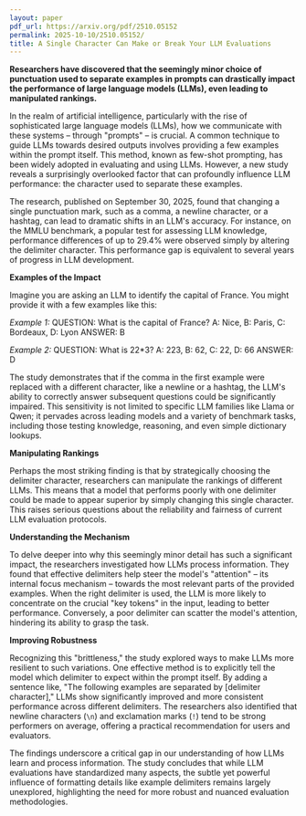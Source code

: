 ```yaml
---
layout: paper
pdf_url: https://arxiv.org/pdf/2510.05152
permalink: 2025-10-10/2510.05152/
title: A Single Character Can Make or Break Your LLM Evaluations
---
```




**Researchers have discovered that the seemingly minor choice of punctuation used to separate examples in prompts can drastically impact the performance of large language models (LLMs), even leading to manipulated rankings.**

In the realm of artificial intelligence, particularly with the rise of sophisticated large language models (LLMs), how we communicate with these systems – through "prompts" – is crucial. A common technique to guide LLMs towards desired outputs involves providing a few examples within the prompt itself. This method, known as few-shot prompting, has been widely adopted in evaluating and using LLMs. However, a new study reveals a surprisingly overlooked factor that can profoundly influence LLM performance: the character used to separate these examples.

The research, published on September 30, 2025, found that changing a single punctuation mark, such as a comma, a newline character, or a hashtag, can lead to dramatic shifts in an LLM's accuracy. For instance, on the MMLU benchmark, a popular test for assessing LLM knowledge, performance differences of up to 29.4% were observed simply by altering the delimiter character. This performance gap is equivalent to several years of progress in LLM development.

**Examples of the Impact**

Imagine you are asking an LLM to identify the capital of France. You might provide it with a few examples like this:

*Example 1:*
QUESTION: What is the capital of France? A: Nice, B: Paris, C: Bordeaux, D: Lyon
ANSWER: B

*Example 2:*
QUESTION: What is 22*3? A: 223, B: 62, C: 22, D: 66
ANSWER: D

The study demonstrates that if the comma in the first example were replaced with a different character, like a newline or a hashtag, the LLM's ability to correctly answer subsequent questions could be significantly impaired. This sensitivity is not limited to specific LLM families like Llama or Qwen; it pervades across leading models and a variety of benchmark tasks, including those testing knowledge, reasoning, and even simple dictionary lookups.

**Manipulating Rankings**

Perhaps the most striking finding is that by strategically choosing the delimiter character, researchers can manipulate the rankings of different LLMs. This means that a model that performs poorly with one delimiter could be made to appear superior by simply changing this single character. This raises serious questions about the reliability and fairness of current LLM evaluation protocols.

**Understanding the Mechanism**

To delve deeper into why this seemingly minor detail has such a significant impact, the researchers investigated how LLMs process information. They found that effective delimiters help steer the model's "attention" – its internal focus mechanism – towards the most relevant parts of the provided examples. When the right delimiter is used, the LLM is more likely to concentrate on the crucial "key tokens" in the input, leading to better performance. Conversely, a poor delimiter can scatter the model's attention, hindering its ability to grasp the task.

**Improving Robustness**

Recognizing this "brittleness," the study explored ways to make LLMs more resilient to such variations. One effective method is to explicitly tell the model which delimiter to expect within the prompt itself. By adding a sentence like, "The following examples are separated by [delimiter character]," LLMs show significantly improved and more consistent performance across different delimiters. The researchers also identified that newline characters (`\n`) and exclamation marks (`!`) tend to be strong performers on average, offering a practical recommendation for users and evaluators.

The findings underscore a critical gap in our understanding of how LLMs learn and process information. The study concludes that while LLM evaluations have standardized many aspects, the subtle yet powerful influence of formatting details like example delimiters remains largely unexplored, highlighting the need for more robust and nuanced evaluation methodologies.